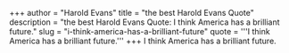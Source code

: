 +++
author = "Harold Evans"
title = "the best Harold Evans Quote"
description = "the best Harold Evans Quote: I think America has a brilliant future."
slug = "i-think-america-has-a-brilliant-future"
quote = '''I think America has a brilliant future.'''
+++
I think America has a brilliant future.
